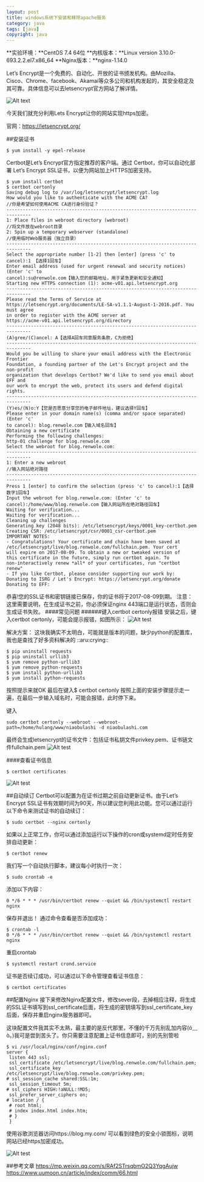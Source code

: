 ```yaml
---
layout: post
title: windows系统下安装和移除apache服务
category: java
tags: [java]
copyright: java
---
```


**实验环境：**CentOS 7.4 64位
**内核版本：**Linux version 3.10.0-693.2.2.el7.x86_64
**Nginx版本：**nginx-1.14.0

Let’s Encrypt是一个免费的、自动化、开放的证书颁发机构。由Mozilla、Cisco、Chrome、facebook、Akamai等众多公司和机构发起的，其安全稳定及其可靠。具体信息可以去letsencrypt官方网站了解详情。

![Alt text](/usr/image/article/bashProfile/02/LetsEncrypt.png)

今天我们就充分利用Lets Encrypt让你的网站实现https加密。

官网：https://letsencrypt.org/

##安装证书
```
$ yum install -y epel-release
```
Certbot是Let’s Encrypt官方指定推荐的客户端。通过 Certbot，你可以自动化部署 Let’s Encrypt SSL证书，以便为网站加上HTTPS加密支持。
```
$ yum install certbot
$ certbot certonly
Saving debug log to /var/log/letsencrypt/letsencrypt.log
How would you like to authenticate with the ACME CA?
//你是希望如何使用ACME CA进行身份验证？
-------------------------------------------------------------------------------
1: Place files in webroot directory (webroot)
//将文件放在webroot目录
2: Spin up a temporary webserver (standalone)
//使用临时Web服务器（独立目录）
-------------------------------------------------------------------------------
Select the appropriate number [1-2] then [enter] (press 'c' to cancel):1 【选择1回车】
Enter email address (used for urgent renewal and security notices) (Enter 'c' to
cancel):su@renwole.com【输入您的邮箱地址，用于紧急更新和安全通知】
Starting new HTTPS connection (1): acme-v01.api.letsencrypt.org
-------------------------------------------------------------------------------
Please read the Terms of Service at
https://letsencrypt.org/documents/LE-SA-v1.1.1-August-1-2016.pdf. You must agree
in order to register with the ACME server at
https://acme-v01.api.letsencrypt.org/directory
-------------------------------------------------------------------------------
(A)gree/(C)ancel: A【选择A回车同意服务条款，C为拒绝】
-------------------------------------------------------------------------------
Would you be willing to share your email address with the Electronic Frontier
Foundation, a founding partner of the Let's Encrypt project and the non-profit
organization that develops Certbot? We'd like to send you email about EFF and
our work to encrypt the web, protect its users and defend digital rights.
-------------------------------------------------------------------------------
(Y)es/(N)o:Y【您是否愿意分享您的电子邮件地址，建议选择Y回车】
Please enter in your domain name(s) (comma and/or space separated) (Enter 'c'
to cancel): blog.renwole.com【输入域名回车】
Obtaining a new certificate
Performing the following challenges:
http-01 challenge for blog.renwole.com
Select the webroot for blog.renwole.com:
-------------------------------------------------------------------------------
1: Enter a new webroot
//输入网站绝对路径
-------------------------------------------------------------------------------
Press 1 [enter] to confirm the selection (press 'c' to cancel):1【选择数字1回车】
Input the webroot for blog.renwole.com: (Enter 'c' to cancel):/home/www/blog.renwole.com【输入网站所在绝对路径回车】
Waiting for verification...
Waiting for verification...
Cleaning up challenges
Generating key (2048 bits): /etc/letsencrypt/keys/0001_key-certbot.pem
Creating CSR: /etc/letsencrypt/csr/0001_csr-certbot.pem
IMPORTANT NOTES:
- Congratulations! Your certificate and chain have been saved at
/etc/letsencrypt/live/blog.renwole.com/fullchain.pem. Your cert
will expire on 2017-08-09. To obtain a new or tweaked version of
this certificate in the future, simply run certbot again. To
non-interactively renew *all* of your certificates, run "certbot
renew"
- If you like Certbot, please consider supporting our work by:
Donating to ISRG / Let's Encrypt: https://letsencrypt.org/donate
Donating to EFF:
```
恭喜!您的SSL证书和密钥链接已保存，你的证书将于2017-08-09到期。
注意：这里需要说明，在生成证书之前，你必须保证nginx 443端口是运行状态，否则会生成证书失败。
####常见问题
######键入certbot certonly报错
安装之后，键入certbot certonly，可能会提示报错，如图所示：
![Alt test](/usr/image/article/bashProfile/02/cerbotCertonly.png)

解决方案：
这块我确实不太明白，可能就是版本的问题，缺少python的配置库，我也是查找了好多资料解决的 ::aru:crying:: 
```
$ pip uninstall requests
$ pip uninstall urllib3
$ yum remove python-urllib3
$ yum remove python-requests
$ yum install python-urllib3
$ yum install python-requests
```
按照提示来就OK
最后在键入$ certbot certonly
按照上面的安装步骤提示走一遍，在最后一步输入域名时，可能会报错，此时停下来。

键入
```
sudo certbot certonly --webroot --webroot-path=/home/hulang/www/niaobulashi -d niaobulashi.com
```
最终会生成letsencrypt的证书文件：包括证书私钥文件privkey.pem、证书链文件fullchain.pem
![Alt test](/usr/image/article/bashProfile/02/LetsEncryptSuccess.png)

####查看证书信息
```
$ certbot certificates
```
![Alt test](/usr/image/article/bashProfile/02/LetsEncryptInfo.png)

##自动续订
Certbot可以配置为在证书过期之前自动更新证书。由于Let’s Encrypt SSL证书有效期时间为90天，所以建议您利用此功能。您可以通过运行以下命令来测试证书的自动续订：
```
$ sudo certbot --nginx certonly
```
如果以上正常工作，你可以通过添加运行以下操作的cron或systemd定时任务安排自动更新：
```
$ certbot renew
```
我们写一个自动执行脚本，建议每小时执行一次：
```
$ sudo crontab -e
```
添加以下内容：
```
0 */6 * * * /usr/bin/certbot renew --quiet && /bin/systemctl restart nginx
```
保存并退出！
通过命令查看是否添加成功：
```
$ crontab -l
0 */6 * * * /usr/bin/certbot renew --quiet && /bin/systemctl restart nginx
```
重启crontab
```
$ systemctl restart crond.service
```
证书是否续订成功，可以通过以下命令管理查看证书信息：
```
$ certbot certificates
```

##配置Nginx
接下来修改Nginx配置文件，修改sever段，去掉相应注释，将生成的SSL证书填写到ssl_certificate后面，将生成的密钥填写到ssl_certificate_key后面，保存并重启nginx服务器即可。

这块配置文件我其实不太熟，最主要的是反代那里，不懂的千万先别乱加内容(ó﹏ò｡)我可是尝到苦头了。你只需要注意配置上证书信息即可，别的先别管啦
```
$ vi /usr/local/nginx/conf/nginx.conf
server {
 listen 443 ssl;
 ssl_certificate /etc/letsencrypt/live/blog.renwole.com/fullchain.pem;
 ssl_certificate_key /etc/letsencrypt/live/blog.renwole.com/privkey.pem;
# ssl_session_cache shared:SSL:1m;
 ssl_session_timeout 5m;
# ssl_ciphers HIGH:!aNULL:!MD5;
 ssl_prefer_server_ciphers on;
# location / {
 # root html;
 # index index.html index.htm;
 # }
 }
```
使用谷歌浏览器访问https://blog.my.com/ 可以看到绿色的安全小锁图标，说明网站已经https加密成功。

![Alt test](/usr/image/article/bashProfile/02/https.png)

##参考文章
https://mp.weixin.qq.com/s/RAf2STrsqbmO2Q3YqgAujw
https://www.uumoon.cn/article/index/comm/66.html

